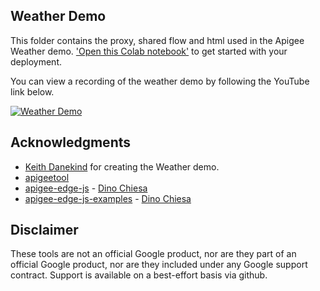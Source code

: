 ## Weather Demo
This folder contains the proxy, shared flow and html used in the Apigee Weather demo.  ['Open this Colab notebook'](https://colab.research.google.com/github/markjkelly/apigee-notebooks/blob/master/demo-files/weather-demo/weather_demo_deployment.ipynb) to get started with your deployment.

You can view a recording of the weather demo by following the YouTube link below.

[![Weather Demo](http://img.youtube.com/vi/l7oabYEFSA8/0.jpg)](http://www.youtube.com/watch?v=l7oabYEFSA8?t=519)

## Acknowledgments

* [Keith Danekind](https://github.com/kdanekind) for creating the Weather demo.
* [apigeetool](https://github.com/apigee/apigeetool-node)
* [apigee-edge-js](https://github.com/DinoChiesa/apigee-edge-js) - [Dino Chiesa](https://github.com/DinoChiesa) 
* [apigee-edge-js-examples](https://github.com/DinoChiesa/apigee-edge-js-examples) - [Dino Chiesa](https://github.com/DinoChiesa)

## Disclaimer
These tools are not an official Google product, nor are they part of an official Google product, nor are they included under any Google support contract.
Support is available on a best-effort basis via github.
